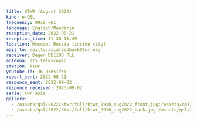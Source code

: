 ```yaml
---
title: KTWR (August 2022)
kind: e-QSL
frequency: 9910 kHz
language: English/Mandarin
reception_date: 2022-08-21
reception_time: 11.30-11.49
location: Moscow, Russia (inside city)
mail_to: mailto:asiafeedback@twr.org
receiver: Degen DE1103 PLL
antenna: its telescopic
station: ktwr
youtube_id: J6_Q3R5ifKg
report_sent: 2022-08-21
responce_sent: 2022-09-02
responce_received: 2023-09-02
serie: twr_asia
gallery:
  - /assets/qsl/2022/ktwr/full/ktwr_9910_aug2022_front.jpg:/assets/qsl/2022/ktwr/small/ktwr_9910_aug2022_front.jpg
  - /assets/qsl/2022/ktwr/full/ktwr_9910_aug2022_back.jpg:/assets/qsl/2022/ktwr/small/ktwr_9910_aug2022_back.jpg
---
```

